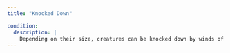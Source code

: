 ```yaml
---
title: "Knocked Down"

condition:
  description: |
    Depending on their size, creatures can be knocked down by winds of high velocity. Creatures on the ground are knocked prone by the force of the wind. Flying creatures are instead blown back 1d6 &times; 10 feet.
---
```

